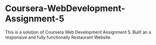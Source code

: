 # Coursera-WebDevelopment-Assignment-5
This is a solution of Coursera Web Development Assignment 5. Built an a responsive and fully functionally Restaurant Website.
